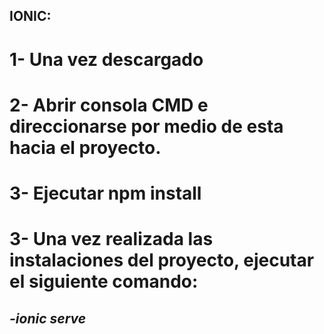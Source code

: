 ## **IONIC:**

# 1- Una vez descargado
# 2- Abrir consola CMD e direccionarse por medio de esta hacia el proyecto.
# 3- Ejecutar npm install
# 3- Una vez realizada las instalaciones del proyecto, ejecutar el siguiente comando:
## *-ionic serve*
   
